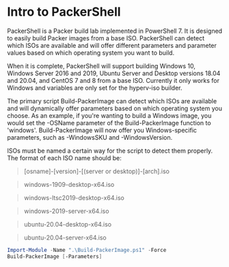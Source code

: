 # Intro to PackerShell

PackerShell is a Packer build lab implemented in PowerShell 7. It is designed to easily build Packer images from a base ISO. PackerShell can detect which ISOs are available and will offer different parameters and parameter values based on which operating system you want to build.

When it is complete, PackerShell will support building Windows 10, Windows Server 2016 and 2019, Ubuntu Server and Desktop versions 18.04 and 20.04, and CentOS 7 and 8 from a base ISO. Currently it only works for Windows and variables are only set for the hyperv-iso builder.

The primary script Build-PackerImage can detect which ISOs are available and will dynamically offer parameters based on which operating system you choose. As an example, if you're wanting to build a Windows image, you would set the -OSName parameter of the Build-PackerImage function to 'windows'. Build-PackerImage will now offer you Windows-specific parameters, such as -WindowsSKU and -WindowsVersion.

ISOs must be named a certain way for the script to detect them properly. The format of each ISO name should be:
> [osname]-[version]-[(server or desktop)]-[arch].iso


> windows-1909-desktop-x64.iso

> windows-ltsc2019-desktop-x64.iso

> windows-2019-server-x64.iso

> ubuntu-20.04-desktop-x64.iso

> ubuntu-20.04-server-x64.iso

``` powershell
Import-Module -Name ".\Build-PackerImage.ps1" -Force
Build-PackerImage [-Parameters]
```